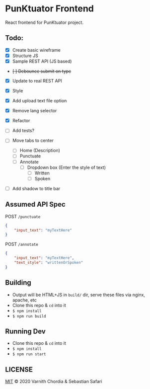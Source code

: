 # PunKtuator Frontend 

React frontend for PunKtuator project.

## Todo:
- [x] Create basic wireframe
- [x] Structure JS
- [x] Sample REST API (JS based)
- ~~[ ] Debounce submit on type~~
- [x] Update to real REST API
- [x] Style
- [x] Add upload text file option
- [x] Remove lang selector
- [x] Refactor
- [ ] Add tests?
- [ ] Move tabs to center
  - [ ] Home (Description)
  - [ ] Punctuate
  - [ ] Annotate
    - [ ] Dropdown box (Enter the style of text)
      - [ ] Written
      - [ ] Spoken
- [ ] Add shadow to title bar


## Assumed API Spec
POST `/punctuate`
```json
{
    "input_text": "myTextHere"
}
```
POST `/annotate`
```json
{
    "input_text": "myTextHere",
    "text_style": "writtenOrSpoken"
}
```

## Building
- Output will be HTML+JS in `build/` dir, serve these files via nginx, apache, etc
- Clone this repo & `cd` into it
- `$ npm install`
- `$ npm run build`

## Running Dev
- Clone this repo & `cd` into it
- `$ npm install`
- `$ npm run start`

## LICENSE
[MIT](./LICENSE) &copy; 2020 Varnith Chordia & Sebastian Safari
